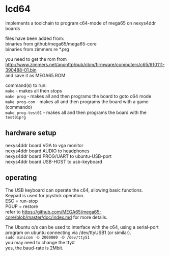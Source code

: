 # lcd64

implements a toolchain to program c64-mode of mega65 on nexys4ddr boards

files have been added from:  
binaries from github/mega65/mega65-core  
binaries from zimmers re *.prg  

you need to get the rom from http://www.zimmers.net/anonftp/pub/cbm/firmware/computers/c65/910111-390488-01.bin  
and save it as MEGA65.ROM  

command(s) to run:  
```make``` - makes all then stops  
```make prog``` - makes all and then programs the board to goto c64 mode  
```make prog-com``` - makes all and then programs the board with a game (commando)  
```make prog-test01``` - makes all and then programs the board with the ```test01prg```  

## hardware setup

nexys4ddr board VGA to vga monitor  
nexys4ddr board AUDIO to headphones  
nexys4ddr board PROG/UART to ubuntu-USB-port  
nexys4ddr board USB-HOST to usb-keyboard  

## operating

The USB keyboard can operate the c64, allowing basic functions.  
Keypad is used for joystick operation.  
ESC = run-stop  
PGUP = restore  
refer to https://github.com/MEGA65/mega65-core/blob/master/doc/index.md for more details.  

The Ubuntu o/s can be used to interface with the c64, using a serial-port program on ubuntu connecting via /dev/ttyUSB1 (or similar).  
```sudo minicom -b 2000000 -D /dev/ttyS1```  
you may need to change the tty#  
yes, the baud-rate is 2Mbit.  
